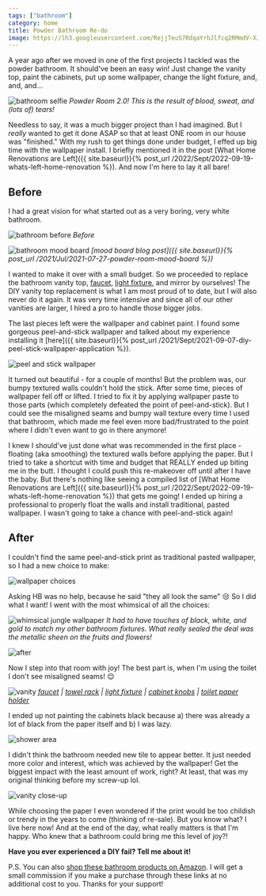 ```yaml
---
tags: ["bathroom"]
category: home
title: Powder Bathroom Re-do
image: https://lh3.googleusercontent.com/RejjTeuS7RdqaYrhJlfcq2RMmdV-XJxeRVHqZXiexs2nPIBauQObP-GRG5-xIES1qDdo6NcPujuBDKppliHe2MI6Y9MMes312xl1t2lhqvLTXYsEAm3FCzuZrrjPv4G8jTnYriCAirzbI4qfVBH3ZuQMC1JGfjLVXBIG_rLzE0nqVqowcnMw9T2PE5WsR60hkLmUx1aGs7qNUlzS1crtUxPuo7ia6n-85JIrpfM1K-fnjS0WgdSRi1A7H-fs5dFcu2JtI4BSFQmYoFWLC1Mg6EOxDNJgLvIs6HFvf6jKTRLW5sZNtinWDFpybP0N45-EtQzdwLjZkadnwN9Z4WC_SLxFkBphwGDkvc5hXxTlKcboaPKQOzmuWeLrwKnshzzEZxr_9TcViGxY2WHDjkzy8q8j_0F6FQtsQUqPi8ghlyZeLntedgGsXurCKPkiHazneN6RKtxxDWuJadOjAlj3kH5DCBCZUczzq1txFJne7pMpQFTzdZm5SR5gpCl0ZyuJwKGbb4drXOzeFljc1tsu4AtQIchWF9pxZMPhkX_elXjlOKd4UL-K1dBydjlcbvbaQtIznYcqTieSyDuwFRWidaTyVX7XLE4gk522MERDH9D17l6lI2u3LFwSa_rLn6ne5bom-vUYOu7VOr0W-txm02WiQuaXUj93yUIUSOmJ5f0hZPGqQ-ZMVPbEyUJwJLmOClhNO-KfOA9gMZkCmUXiOXOlt5He7y0k8iCla7V1jy5ms8H92dIHtfr46IWlNYhtqgxuXuaMT25IHsToAh23j34-29CUk7ybyDahZe19rn_JRYy41KzXDk6kqXVg70N_tTyM0McexZLabFenEnEnvCxB9ONxbGqCuwi4egDOQMF7me0tPgs6oGFqJHQZRtrWnOd5yBd5KbzpAmw12o1zsbxq1BQi_8IREg04-njo95xEkK1EN7inbm9RM2rsOoxPcyJ7iK5Kb8_tm92Y9id-Mh3G6pP0RPsYjmk=w772-h1029-no?authuser=0
---
```


A year ago after we moved in one of the first projects I tackled was the powder bathroom. It should've been an easy win! Just change the vanity top, paint the cabinets, put up some wallpaper, change the light fixture, and, and, and...

![bathroom selfie](https://lh3.googleusercontent.com/RejjTeuS7RdqaYrhJlfcq2RMmdV-XJxeRVHqZXiexs2nPIBauQObP-GRG5-xIES1qDdo6NcPujuBDKppliHe2MI6Y9MMes312xl1t2lhqvLTXYsEAm3FCzuZrrjPv4G8jTnYriCAirzbI4qfVBH3ZuQMC1JGfjLVXBIG_rLzE0nqVqowcnMw9T2PE5WsR60hkLmUx1aGs7qNUlzS1crtUxPuo7ia6n-85JIrpfM1K-fnjS0WgdSRi1A7H-fs5dFcu2JtI4BSFQmYoFWLC1Mg6EOxDNJgLvIs6HFvf6jKTRLW5sZNtinWDFpybP0N45-EtQzdwLjZkadnwN9Z4WC_SLxFkBphwGDkvc5hXxTlKcboaPKQOzmuWeLrwKnshzzEZxr_9TcViGxY2WHDjkzy8q8j_0F6FQtsQUqPi8ghlyZeLntedgGsXurCKPkiHazneN6RKtxxDWuJadOjAlj3kH5DCBCZUczzq1txFJne7pMpQFTzdZm5SR5gpCl0ZyuJwKGbb4drXOzeFljc1tsu4AtQIchWF9pxZMPhkX_elXjlOKd4UL-K1dBydjlcbvbaQtIznYcqTieSyDuwFRWidaTyVX7XLE4gk522MERDH9D17l6lI2u3LFwSa_rLn6ne5bom-vUYOu7VOr0W-txm02WiQuaXUj93yUIUSOmJ5f0hZPGqQ-ZMVPbEyUJwJLmOClhNO-KfOA9gMZkCmUXiOXOlt5He7y0k8iCla7V1jy5ms8H92dIHtfr46IWlNYhtqgxuXuaMT25IHsToAh23j34-29CUk7ybyDahZe19rn_JRYy41KzXDk6kqXVg70N_tTyM0McexZLabFenEnEnvCxB9ONxbGqCuwi4egDOQMF7me0tPgs6oGFqJHQZRtrWnOd5yBd5KbzpAmw12o1zsbxq1BQi_8IREg04-njo95xEkK1EN7inbm9RM2rsOoxPcyJ7iK5Kb8_tm92Y9id-Mh3G6pP0RPsYjmk=w772-h1029-no?authuser=0)
*Powder Room 2.0! This is the result of blood, sweat, and (lots of) tears!*

Needless to say, it was a much bigger project than I had imagined. But I *really* wanted to get it done ASAP so that at least ONE room in our house was "finished." With my rush to get things done under budget, I effed up big time with the wallpaper install. I briefly mentioned it in the post [What Home Renovations are Left]({{ site.baseurl}}{% post_url /2022/Sept/2022-09-19-whats-left-home-renovation %}). And now I'm here to lay it all bare!

## Before

I had a great vision for what started out as a very boring, very white bathroom.

![bathroom before](https://lh3.googleusercontent.com/FD_A4gx8lV7Fa3Nenh4MNpjBWoCtNz7ENKaVJDUG2b1pqOvjOtdUY1tOrPT7SYXVZXR1BBacT8dR3KRLb3G8aRMKUnbvmPwUmBbfumAPlFlmce8p_RRfKbkZ8gGWFMKkIywMPpRagDSVO8jmxQOlNcRBnC_ogdBdkLSbCdofHjqafin2qtRkyQvUV6gNU_68fl4iNY0jxkcyieoWEWophUm5VRTDHz-tfDOnko55FyWHsw3zTwLmKU3ifdHLUBfq8iE0P6LSIHmjEJ0l2cfgM2x3px0vSgpb91iJWE8kL4gTMbVJDRE7ZctjzREAwWoEZjRvWfbfQOQ9HLwQWUwXecZHpgN1SuM8-wEWNBIUna6b-Ic6JBYAKPzi2ymLLYyqi_4RdDktMU4XuvIpf_Ck94qVVa9VuwFChAsT2wFFPxgNwKFbzB0yv8Rdq_bUHLSI_Y9N_GMeGXRJskM0q2-RidKJKQ_LPAb6s-9Zu8xklX4PH0rnYkq3qhzXylBznA7iHACBH3lDxLK90z2B38US179zQBF7n4W5wM6HDNwm6PUL9xVkeizwP9YNWw_x4Y2l5QVGI-0WOlZYeutPrMeGDDG3B5R974ZjalMa8QqVRilb7XN1AodOikp4tfGyMeRDAzzxMrHMvb8fl0FEMQzc9twE2v43G9p9DeBanOX5MTCCqzaYTlcVW1WeAK1Qc2PlDI-RZq1JV-2n1wlCsszYu7FHdE3rlPQW5sEWNBjhTVx9Ap9ffSRubO0bMQHSTOOlwOr8l4ZBQXOZYn41oikk75xoIn1YHG-5oprvlvbAKmBBxSbTKi0igj0ahe3GbA745I4nGPkm_T87tHyPx_MrLe6J8h8TOBW6TBKExonuvGX4BD11UqW_KpxXNrtxUGNa5W5VsKFK6iv_tbeukgwFv2ZyWaHPYdilGM2YiOgevF1zz86NT0YPmUMj5Dj6Q-cs0h03T7x_CzVMewpfSdudGZ5SJfSLBHNB1Y8=w772-h1029-no?authuser=0)
*Before*

![bathroom mood board](https://i.imgur.com/QFCzzqj.png)
*[mood board blog post]({{ site.baseurl}}{% post_url /2021/Jul/2021-07-27-powder-room-mood-board %})*

I wanted to make it over with a small budget. So we proceeded to replace the bathroom vanity top, [faucet](https://amzn.to/3EnOsS1), [light fixture](https://amzn.to/3fRWGI5), and mirror by ourselves! The DIY vanity top replacement is what I am most proud of to date, but I will also never do it again. It was very time intensive and since all of our other vanities are larger, I hired a pro to handle those bigger jobs.

The last pieces left were the wallpaper and cabinet paint. I found some gorgeous peel-and-stick wallpaper and talked about my experience installing it [here]({{ site.baseurl}}{% post_url /2021/Sept/2021-09-07-diy-peel-stick-wallpaper-application %}).

![peel and stick wallpaper](https://lh3.googleusercontent.com/aPcqMIngy92Pvh_O3JIDMw1BxYeEsg-u66ub8h3pukrjVUF1_ENQ5ipau-CJVKm2FM3-HR5d5TZL5kRJiygJqITkdsR3vdFPKmXbR-sHE_0v74ZWvHLEwfi4yaagXwXNGJyzxVvryzTkjZVkGdvDZVSZaAdoadAQLoXtscq1oW0MEM2c4U2NpmyywQ1DlTvm8U4LQQhWtSnRlTmImd7v-Lyc2De2PDtm-GC7Jpnm6QUM2deEcKwfDFOQ7RPybDpAonp-DLb85CmMd2pn-4gjTkvEJMbmnRt6YUVdJlP41GhRuzvHZr-DUKijNlHrfeCtAqWjho7FKGEI5IYbHGWct3-5I37pPEzV0BNCT6zSZ6-WNQ9kfzeCALYMVo960aA71KKnZPFHs5TERSjVX6QlC7cto7qB5NzqRExZ9yaBvGPsOea4h5on_fmeT-AZZnd-lMhvCsprXz7HA4PKIm6NtvhqCaFe0Yy02TDeIgGW_PVrRQqr_M2hLXiwbFkodXrxkk7tSDDqEc1sHM7HLhYn_n7_W1yJqOqLyi--aVwLyYdpZeb6xPu1EeRvpC2_QlmZLxZ0piwCwlb0p45vZNkNucxfDpZnWgI0_C0jP5w6vLASDSVenVaP5aap5nBWrriib0radaSwh9SV2vZkgBpKgOD4Kmu3fcNl6j4GsH-9WmwLHq2z_OTT3uOnTPPcElL1iXc2RNhRFULax_M-KNwBqeZq57aP723mbAfQUeaElSbF7iUTdE8Yk257TT0poW7erS1v3PSIocAXpea9XB8=w772-h1029-no?authuser=0)

It turned out beautiful - for a couple of months! But the problem was, our bumpy textured walls couldn't hold the stick. After some time, pieces of wallpaper fell off or lifted. I tried to fix it by applying wallpaper paste to those parts (which completely defeated the point of peel-and-stick). But I could see the misaligned seams and bumpy wall texture every time I used that bathroom, which made me feel even more bad/frustrated to the point where I didn't even want to go in there anymore!

I knew I should've just done what was recommended in the first place - floating (aka smoothing) the textured walls before applying the paper. But I tried to take a shortcut with time and budget that REALLY ended up biting me in the butt. I thought I could push this re-makeover off until after I have the baby. But there's nothing like seeing a compiled list of [What Home Renovations are Left]({{ site.baseurl}}{% post_url /2022/Sept/2022-09-19-whats-left-home-renovation %}) that gets me going! I ended up hiring a professional to properly float the walls and install traditional, pasted wallpaper. I wasn't going to take a chance with peel-and-stick again!

## After

I couldn't find the same peel-and-stick print as traditional pasted wallpaper, so I had a new choice to make:

![wallpaper choices](https://lh3.googleusercontent.com/kV9OfT5s1nfHEagz--fxf0W143oN-Vytq5ejdUU0hgxG9Z5MYQm1x1YM4xYuEiOcuHEenTDKCc7atwxb3wwsCX4m8eElrb_WiH0W7MaqZCPgrheNSTg23_XI_kmoPRSakHkmXNJPfgMlIL-H1zL7jH1uITyM_s2kPinbXRcklZ3eF_e1Pphki6K-XiT9V56RASzMoC9cAp6VKcsnFWOdoM48JqDTWL-JO68RcTc__otY4xEiPdASCpoaCXvbRE0GmySkXpeq6ka0zHhoEOepijNeXYecKjcMzEDuSKT18n5LJYPS47OeTlAGAFI5zlpPQ269EbMms2wTMG0uRxjAwc4A4-0TwnV-vEmK7oN7l3MvkjR1zbVhM8ecaUTaVAyNfSB1Hdu5bsL6IRPDbMTT8aKurJOd1kqUZ0u1Q-KL-rBuaemRJa8Iv_SGBHt60E196omfyyRyXHJnGmU5CYsMpp22ONnPTaRj06k-6LbbUdDNc8JiRP2FhPDm2yjO8F2LcvptcnHYMycrvhvidYTwNWK7_EL6mYLDwYvthaBBGqpkbv_gwO-yx-qX-fc9o1R0go_DzxoxR7TF0CO54TI4Kp5dyiTmuDF5vaEYvEp_ANkA7noZjhA3f73MVdqAn3v0Lr8lzMb6Hf5jwyehD5rZZQWyQzVePoSeSgzXp0wWBt5DuIbpo-Q46AYkfCqDRli5rUmOxqS7BNJsDvajR2fxj3tw7eFKWpx5bJVXD0rtmcJLT_vnxpdmDj3G6j9MJ6mi93B1FagE2crT-ur6ju-j3DY-AF3qgpwK9dY4YIPtc2khr_NkvtGcHhfZM-3T2Qik6ukZgRsLQtI2rzPUMY54ZSW8dQYCRHM2kNQP2oR5HK6WA9070bqizLHKHwXih3FlFksqVo5uqKJQ_I0hrxcwW_iVAYtCg6f5B8RuTBY9d0AZW2Xs5nnq6H3wnag7E4IrxRSk_9iZyki9B5PE6QmIGUaO_UsZSQvP0bU=w772-h1029-no?authuser=0)

Asking HB was no help, because he said "they all look the same" :unamused: So I did what I want! I went with the most whimsical of all the choices:

![whimsical jungle wallpaper](https://lh3.googleusercontent.com/vg_Xtn2UQKl0b94qED6M_x5KZIb5U-LkSFBdMZQ8Qq1g8xDfZV_ZByW9uM9lpKKzyryOKswe0Xh2EYn3hQp4wLUe1G94sbMVAvTNvjX2fl6XYowLUj6thLjK0zcbiD-_yWaV5fneou6qDg4DPTMzSgxqqfH7Fsnoo0FyyphScT7NxJnlMkvXHiE4Gk7rahmT1LlX7wEWBAmTdvZ8sFeWthwbUyU7ckKtA-p4G-BF6lQrwRih5AvQQu1q2gWemq_BdJzAjwiJCH8cU3IZswHgSsMjOvBpDTSdlovL7jrQp0gQEaKtwFBmj93dYjB04lW8aOwq9U3LvcnyWdQ2R8fWq-Pv-r5FwOyDxSAOzBdDnDnBSeQVkSqz3otnBq0FxXMZpSYcNWf4muQpW8ab4i0i82g0EZzIfhLO77b7uZj3zvygh5_WoqW4Ut2NRq3Uaz_jA4jXmC5qIZO5dhsiNaPenYPuwqinAQzf5b_3ADbhMR2QnQNsv9TIyElsQ0kDeCpKFA8OOCWE1LIOs57m-eEuP1p56Mlw3XLG42kGIHxrQpe-C3jWd7WrYN4n3PG-M4mNYCpj0F_zSyAH3UKJxqWxQf0Wq6k9qHd3d3XR4ChfOPGuKq297Ni-5YS9nnKuKD_57_KqWRi85Rka8uuxrBhH94BHpSHiB2cMsh6mYtagB0tw00T2Cmr_fqFyniGidWF6J7lEEmhLzXdn2YIcwl82ew9rQ9nbaw6lKFXVmak77RlwHjEX-tsQN9crEH8nezybCT9aSI7MzdJ4Oak9GRBpXMjlHC3zKa_pLgme0JgmaKRr-TLHfLJgAEqiBW3xOpLA0RbCcCkKxZdfhnhkbnhSXhZo-s_jL_04EssecSj5oW0X1nK5177QNakxx0YMPMkvM6dSJGABs2Qqf1k5zVSZ_pvN6V8ntvSFbQsvLgEcJIGpX5cskdsXWjGoc-ZzVq5z4u-qnyltXn32Jt4hJEnGJ4WiZaP3hhnty_U=w772-h1029-no?authuser=0)
*It had to have touches of black, white, and gold to match my other bathroom fixtures. What really sealed the deal was the metallic sheen on the fruits and flowers!*

![after](https://lh3.googleusercontent.com/gsJZlmP4u3sl8rHIELoq0sEUiag0WyihwPwqWPrsfAa2KqGzqZo6XwOrzxHtXEreX31uIG1hYlfsT9jgmDml6lpKqU-9U884zTEzpXikXmycDhBAHhoACOXHV8pE2ZjD-rw0oijBfd0QNy7RqG1aP35Fw4w3viHC6ZYNajXoonxh0twiqDX_8AL0SRfA7GExmA8S0z1LKngvsZQ0w2btDOUXfrfh-hB5DB5t3h6DTT4Hy6m5IXpfKzcUMyUwnhhjpdE4IvbLQSDgMzw3ijOeInyZmPTSXymlH18Kd-JcACcTA8MdRxUwuwDk0YZ7l4zyaT7svv6UAik7On1nqrEGFLsMiVwwzHAKiWBhW7-_LLYSamQR6sn9ZwVNK-Q5PlzhFcz6F0dxkb-7vu9OR8yQnXNCJNqr5epwkmYaz__e6vGMlAbAOmNkN0VI075ky0UhkFvhOszfyO_QktBNh3BQ_f1f80s0V4XpmKAJQ34gS29QHhKGKp814nfJ6GwnuKvci6nYUe_qNXqfrvUIdJhY-qoraD656p9tu512z7Q6WEi4pyKWgncNVB3xFAvXJM3h4BG0Vx2BGvkgL9rPkBLVCwWD8v3-AcCqKCcDbcmj8HfeVE1qp6wrnoPDS2fD3hDL18d9a7_mu_2pYhUnjzzPy7R1WSeUrbTw4Rgst_i97N7JHaipzXLns-eDJ_3wouwjo6R-XIo9pVSW9X-xVmUirwDTzf_-eL8HbcQyHzfZjqwnpJ3XUa3oDnC7XI58XwG6y2vXwR6LaGFGMM01Vp6nIav9Q8oJaJWmHoKMY40k9RNEYqz9MDUpkb9E=w772-h1029-no?authuser=0)

Now I step into that room with joy! The best part is, when I'm using the toilet I don't see misaligned seams! :relieved:

![vanity](https://lh3.googleusercontent.com/xCtIWJmCbiVV5AJeztL950db37rauMsRE_A5PliTPBD_dKM0ujYu1WaULus5OO64flpjIxj3NyDLyl93t-KSCvVt3a3BWGlq8YHl_ZPjNHFGhmQe0d5P0L_SYYgru0gTZAhM-6PIjvmt_vLib2ORlqI7OMbzJK8E0pEEgRjXq3MtdiZUREqawcvifK0GdD9NsAXhonM96JhywO8LfPcJWDpudqXfm3gzZU4Va0-Yv7gmkLeVoTTYit1KEv_0qrB6Npbrh0e8UuLIS2N-X-Gy8K-MYpTb75K_lOTaXeAkG2gd7U3LVeMMmpN8l78v-wKQk1KsVFv-ABjGwDgRmBV2Lqh03ZiEa5u9n1lqwikFMyFRFT23LnnAulO01YrpkiKafP2qyMkSIxZx335GbQuWPKJCR20Ot6XdDbqQQZJy1kc3YQzn5HnpPRPYfOk9ZW286TjePudz1QdqiYeRfDmO8H27QB7rT8TIFI_P3y82yBSO2PLSFBFzG-0hgtwQM0HhzE7ERH-3JO7uu_l1Eo72s8lR9B1KmgoTz-pKrlMU99LmQCzhllzalAqJKzGgloPhZGnYQY_6eITM_-tyJfsqED-A-EbjsG5wp9YrKxuVevmzufyeJcbCH7NwcFVCW49xhgm2ssrkIVCnUZNhtutzn1UFAej4cK7J7OE-jSPUD7lit_7MLTFMnpkWnqwcG4NnPyM-u95Tiyw0QghqijJAqMco_NWEhkXqA7hXaa2uogmiFZcrquIpsKpRXwACfmlEQ6CE_cvqQotV6A67P_PEbqXiJ1ZZ-RMAeZ0Yfmt0nPpBKB2OsSpJCVR_=w772-h1029-no?authuser=0)
*[faucet](https://amzn.to/3EnOsS1) | [towel rack](https://amzn.to/3TkDzVx) | [light fixture](https://amzn.to/3fRWGI5) | [cabinet knobs](https://amzn.to/3Mby359) | [toilet paper holder](https://amzn.to/3ylOTsa)*

I ended up not painting the cabinets black because a) there was already a lot of black from the paper itself and b) I was lazy.

![shower area](https://lh3.googleusercontent.com/ejl3U1QHjNYmOQDyiuUC7-Cf6NqtXqhK-3kHtIAtqBRS2MPDad7gE6rnxTGBOJArORu7cLBmjx0P_jGMnKrUkpKXB1QnTtfDuChNKf9RA0F8zR8uiBEJbnx78Qc1uz35IPPOpQI87hNrUBe79qHiRsQjXfE8ErH1yhB0XTNg8lTeFaQPbE30B0SZ3Oy4kCRTq5QnTVrn4JIBFLFqjYyPFxPQf7XBw_yvba-4g_kY1a_x6U0tFTOyJ2R2nvj5nAiIpqGprsLNBrzoH0Bk-SDO6vVXU7gd4qCrReTgpDS4YlWQn5KFYmPbTu058aJJyw0kv9VBglwDgaYyVy3Yr03gBoBMJTKoJP37bqaItapbX8TgdJtLjOHs3Goi-WAHIDvI6E65HxGBVVk8HNNMv9XsNUL7208JeqhQ9L7M521UNStVY_thD1GLeXaxYMrthovx6vXA8WwdB10egAqmBrWVYhmKpG0mvWePPouHpre2ju3hTla6cfue20opum5yNIyAcvyaRXIamgbgudPHhh8Yiu5-pXbPSiZHEYiYyZTybIvRUlaI_QQTAkkXv0ZhgMixjt8Fj5zi5Fva0XQU0sw7c9xLPGSi-Cs7B5bQoJtRClFI8XOvIKBOlDukHBAaLDMeGBr7MIHYLTg_VTJOIXuk-lcNCJB5JRNW7_7IcT8l4z4N3_91w-zakdKl-7aX842Yeh3RTmak-rdmM-lV6dnxIyI4Pgo4UXZOEmZswirSjlkwQ5PYPg8bq4gjAqy9Fhkxuu9AsdL5KS3-NDB_YYT6rxVJXxb5AtUDfCo7cpYiBf4btkbHGZS7MwSK-9NLQe8LKsbxmz7tN7h5kZiQOZ2HdXBKr5XdloOhQ6b8Kp0vvWZot1dYV0R2ckfak9WS9OyuUmiDW-cdNvqYZ1rep1lQXpSXTaFYr63m5vzlLuAf_rLljaPWzTtYZDWYZUWztiMdruSoD9HVeS9Zo3kn8jY78zMra7raqUCyEzo=w772-h1029-no?authuser=0)

I didn't think the bathroom needed new tile to appear better. It just needed more color and interest, which was achieved by the wallpaper! Get the biggest impact with the least amount of work, right? At least, that was my original thinking before my screw-up lol.

![vanity close-up](https://lh3.googleusercontent.com/ITWItvpXugqB8MLWUyHxgvHqBMajJARpfkkNnIw3JVhYtZLd9labE2k7Kq5zFQdHK5hIGS-giSvIhttL4X3WJZh10FVJCN3WsWzowNtE4dvoNiHV1Iz0QrtTcF3AgBrrydSZ_NA-9TPCkA8WAxUTiFZXzzwxLjrxfb0UX1txN6xqucwA8Mh8OTjY2Vubd3aFotsoRHkwteXQqVhSQJ4ULBcF0bnGqb05EtpF1GF6JN52kdDW_8AOSUpEMDswNFBRgd4n-bulywReTGxO6lVd3doRFh-HztKb6w5DvPH81Ptf7N1ZeZcLbHufMFlgrp_UaFBJI7Bjhz83kcS3Nrrtvnj2L4ZRn4BaZIdRaKQH1lrODTyqJM27CbCvduTT4omNNVDlpP6w9ItTC11-jUlXINcMEVEMfoe0Yi_qYlwUYHjDR3_AHKw3rxHL3WoaPdsk6ho2rH6macS-cRCgMG_-qOuCRKBgjD_s1zkAzlyl1sm8ANQUFKAeiUliarHF01P8jqz6Fjtfk1oC-VUnHngcYwF39oE_M6Crrk7XXc6S0lV-wPKGmY-gwxdlYK8ImjZ7WPDkoqClQTvzUxHOzcnZd43O8p4DOFl9PZ4UqeFOC5FxSJ4UdYZcYIQ4dobeDQOJreSla4DPiQCWQwEoc-ITRmfid_f8iP2juTGU3iQlVnOKJXJQbI54ZhBxi1C1YseDfiycZ-8cpqjZebLVsk4YZoqM3VNNghqI9UBjXE7zB12TRgfjqQMoZPgDCW7HQHBBASH6aZOGsY9IRQu2uiFHX_G-i6OqELNQfvrNwaJ2IRwhbV4dVgRj9mIziZrWTMF_0DfwIFQ23M--ZslUEEKBJM_Ihz2KqQHS5O1zmgwkngSIY3Vxo0ybA8nBlQlK40HWB2EZVQo9J_gaPTmjDzZvQngSjJulybPVxmIVNa5xtlRuRbyqmSwr_eG_Xkg82NyyFXN0m4IokU3ih1U1VP5tlLObpjgFhWnI8RQ=w768-h1024-no?authuser=0)

While choosing the paper I even wondered if the print would be too childish or trendy in the years to come (thinking of re-sale). But you know what? I live here now! And at the end of the day, what really matters is that I'm happy. Who knew that a bathroom could bring me this level of joy?!

**Have you ever experienced a DIY fail? Tell me about it!**

P.S. You can also [shop these bathroom products on Amazon](https://www.amazon.com/shop/play.with.dirt/photo/amzn1.shoppablemedia.v1.ba14d5b1-7a6d-4a3c-a569-f0a9d9568885). I will get a small commission if you make a purchase through these links at no additional cost to you. Thanks for your support!